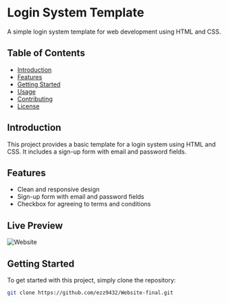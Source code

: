 # Login System Template

A simple login system template for web development using HTML and CSS.

## Table of Contents

- [Introduction](#introduction)
- [Features](#features)
- [Getting Started](#getting-started)
- [Usage](#usage)
- [Contributing](#contributing)
- [License](#license)

## Introduction

This project provides a basic template for a login system using HTML and CSS. It includes a sign-up form with email and password fields.

## Features

- Clean and responsive design
- Sign-up form with email and password fields
- Checkbox for agreeing to terms and conditions

## Live Preview

![Website](https://ibb.co/VvVSkqz)

## Getting Started

To get started with this project, simply clone the repository:

```bash
git clone https://github.com/ezz9432/Website-final.git
